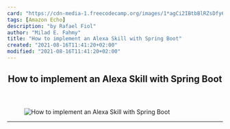 ```yaml
---
card: "https://cdn-media-1.freecodecamp.org/images/1*agCi2IBtbBlRZsDfy6KRxA.jpeg"
tags: [Amazon Echo]
description: "by Rafael Fiol"
author: "Milad E. Fahmy"
title: "How to implement an Alexa Skill with Spring Boot"
created: "2021-08-16T11:41:20+02:00"
modified: "2021-08-16T11:41:20+02:00"
---
```

<div class="site-wrapper">
<main id="site-main" class="site-main outer">
<div class="inner">
<article class="post-full post tag-amazon-echo tag-spring-boot tag-java tag-software-development tag-technology ">
<header class="post-full-header">
<h1 class="post-full-title">How to implement an Alexa Skill with Spring Boot</h1>
</header>
<figure class="post-full-image">
<picture>
<source media="(max-width: 700px)" sizes="1px" srcset="data:image/gif;base64,R0lGODlhAQABAIAAAAAAAP///yH5BAEAAAAALAAAAAABAAEAAAIBRAA7 1w">
<source media="(min-width: 701px)" sizes="(max-width: 800px) 400px,
(max-width: 1170px) 700px,
1400px" srcset="https://cdn-media-1.freecodecamp.org/images/1*agCi2IBtbBlRZsDfy6KRxA.jpeg 300w,
https://cdn-media-1.freecodecamp.org/images/1*agCi2IBtbBlRZsDfy6KRxA.jpeg 600w,
https://cdn-media-1.freecodecamp.org/images/1*agCi2IBtbBlRZsDfy6KRxA.jpeg 1000w,
https://cdn-media-1.freecodecamp.org/images/1*agCi2IBtbBlRZsDfy6KRxA.jpeg 2000w">
<img onerror="this.style.display='none'" src="https://cdn-media-1.freecodecamp.org/images/1*agCi2IBtbBlRZsDfy6KRxA.jpeg" alt="How to implement an Alexa Skill with Spring Boot">
</picture>
</figure>
<section class="post-full-content">
<div class="post-content medium-migrated-article">
</div>
<hr>
</section>
</article>
</div>
</main>
</div>
<!-- Google Tag Manager (noscript) -->
<!-- End Google Tag Manager (noscript) -->
